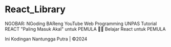 # React_Library

NGOBAR: NGoding BAReng YouTube Web Programming UNPAS Tutorial REACT "Paling Masuk Akal" untuk PEMULA 🤩🌐
Belajar React untuk PEMULA

Ini Kodingan Nantungga Putra | &copy;2024
